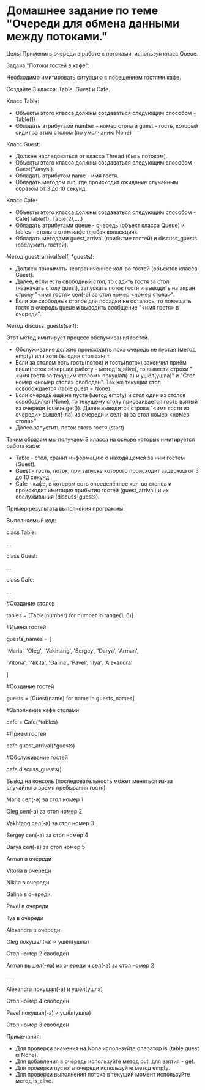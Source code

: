 # Домашнее задание по теме "Очереди для обмена данными между потоками."

Цель: Применить очереди в работе с потоками, используя класс Queue.

Задача "Потоки гостей в кафе":

Необходимо имитировать ситуацию с посещением гостями кафе.

Создайте 3 класса: Table, Guest и Cafe.

Класс Table:
  - Объекты этого класса должны создаваться следующим способом - Table(1)
  - Обладать атрибутами number - номер стола и guest - гость, который сидит за этим столом (по умолчанию None)

Класс Guest:
  - Должен наследоваться от класса Thread (быть потоком).
  - Объекты этого класса должны создаваться следующим способом - Guest('Vasya').
  - Обладать атрибутом name - имя гостя.
  - Обладать методом run, где происходит ожидание случайным образом от 3 до 10 секунд.

Класс Cafe:
  - Объекты этого класса должны создаваться следующим способом - Cafe(Table(1), Table(2),....)
  - Обладать атрибутами queue - очередь (объект класса Queue) и tables - столы в этом кафе (любая коллекция).
  - Обладать методами guest_arrival (прибытие гостей) и discuss_guests (обслужить гостей).

Метод guest_arrival(self, *guests):
  - Должен принимать неограниченное кол-во гостей (объектов класса Guest).
  - Далее, если есть свободный стол, то садить гостя за стол (назначать столу guest), запускать поток гостя и выводить на экран строку "<имя гостя> сел(-а) за стол номер <номер стола>".
  - Если же свободных столов для посадки не осталось, то помещать гостя в очередь queue и выводить сообщение "<имя гостя> в очереди".

Метод discuss_guests(self):

Этот метод имитирует процесс обслуживания гостей.
  - Обслуживание должно происходить пока очередь не пустая (метод empty) или хотя бы один стол занят.
  - Если за столом есть гость(поток) и гость(поток) закончил приём пищи(поток завершил работу - метод is_alive), то вывести строки "<имя гостя за текущим столом> покушал(-а) и ушёл(ушла)" и "Стол номер <номер стола> свободен". Так же текущий стол освобождается (table.guest = None).
  - Если очередь ещё не пуста (метод empty) и стол один из столов освободился (None), то текущему столу присваивается гость взятый из очереди (queue.get()). Далее выводится строка "<имя гостя из очереди> вышел(-ла) из очереди и сел(-а) за стол номер <номер стола>"
  - Далее запустить поток этого гостя (start)

Таким образом мы получаем 3 класса на основе которых имитируется работа кафе:
  - Table - стол, хранит информацию о находящемся за ним гостем (Guest).
  - Guest - гость, поток, при запуске которого происходит задержка от 3 до 10 секунд.
  - Cafe - кафе, в котором есть определённое кол-во столов и происходит имитация прибытия гостей (guest_arrival) и их обслуживания (discuss_guests).

Пример результата выполнения программы:

Выполняемый код:

class Table:

...

class Guest:

...

class Cafe:

...

#Создание столов

tables = [Table(number) for number in range(1, 6)]

#Имена гостей

guests_names = [

'Maria', 'Oleg', 'Vakhtang', 'Sergey', 'Darya', 'Arman',

'Vitoria', 'Nikita', 'Galina', 'Pavel', 'Ilya', 'Alexandra'

]

#Создание гостей

guests = [Guest(name) for name in guests_names]

#Заполнение кафе столами

cafe = Cafe(*tables)

#Приём гостей

cafe.guest_arrival(*guests)

#Обслуживание гостей

cafe.discuss_guests()

Вывод на консоль (последовательность может меняться из-за случайного время пребывания гостя):

Maria сел(-а) за стол номер 1

Oleg сел(-а) за стол номер 2

Vakhtang сел(-а) за стол номер 3

Sergey сел(-а) за стол номер 4

Darya сел(-а) за стол номер 5

Arman в очереди

Vitoria в очереди

Nikita в очереди

Galina в очереди

Pavel в очереди

Ilya в очереди

Alexandra в очереди

Oleg покушал(-а) и ушёл(ушла)

Стол номер 2 свободен

Arman вышел(-ла) из очереди и сел(-а) за стол номер 2

.....

Alexandra покушал(-а) и ушёл(ушла)

Стол номер 4 свободен

Pavel покушал(-а) и ушёл(ушла)

Стол номер 3 свободен

Примечания:
  - Для проверки значения на None используйте оператор is (table.guest is None).
  - Для добавления в очередь используйте метод put, для взятия - get.
  - Для проверки пустоты очереди используйте метод empty.
  - Для проверки выполнения потока в текущий момент используйте метод is_alive.
